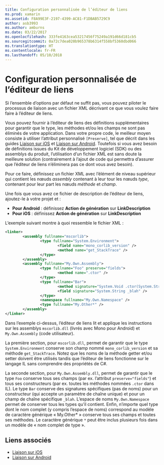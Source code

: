 ```yaml
---
title: Configuration personnalisée de l’éditeur de liens
ms.prod: xamarin
ms.assetid: F8A99E3F-2197-4399-AC81-F1DBAB5729C9
author: asb3993
ms.author: amburns
ms.date: 03/22/2017
ms.openlocfilehash: 333fe4163cea53217456f75249a191d66d181cb5
ms.sourcegitcommit: 0a72c7dea020b965378b6314f558bf5360dbd066
ms.translationtype: HT
ms.contentlocale: fr-FR
ms.lasthandoff: 05/10/2018
---
```

# <a name="custom-linker-configuration"></a>Configuration personnalisée de l’éditeur de liens

Si l’ensemble d’options par défaut ne suffit pas, vous pouvez piloter le processus de liaison avec un fichier XML décrivant ce que vous voulez faire faire à l’éditeur de liens.

Vous pouvez fournir à l’éditeur de liens des définitions supplémentaires pour garantir que le type, les méthodes et/ou les champs ne sont pas éliminés de votre application. Dans votre propre code, le meilleur moyen consiste à utiliser l’attribut personnalisé `[Preserve]`, tel que décrit dans les guides [Liaison sur iOS](~/ios/deploy-test/linker.md) et [Liaison sur Android](~/android/deploy-test/linker.md).
Toutefois si vous avez besoin de définitions issues du Kit de développement logiciel (SDK) ou des assemblys du produit, l’utilisation d’un fichier XML est sans doute la meilleure solution (contrairement à l’ajout de code qui permettra d’assurer que l’éditeur de liens n’éliminera pas ce dont vous avez besoin).

Pour ce faire, définissez un fichier XML avec l’élément de niveau supérieur <linker> qui contient les nœuds *assembly* contenant à leur tour les nœuds *type*, contenant pour leur part les nœuds *méthode* et *champ*.

Une fois que vous avez ce fichier de description de l’éditeur de liens, ajoutez-le à votre projet et :

-  **Pour Android** : définissez  **Action de génération** sur **LinkDescription**
-  **Pour iOS** : définissez **Action de génération** sur **LinkDescription**


L’exemple suivant montre à quoi ressemble le fichier XML :

```xml
<linker>
        <assembly fullname="mscorlib">
                <type fullname="System.Environment">
                        <field name="mono_corlib_version" />
                        <method name="get_StackTrace" />
                </type>
        </assembly>
        <assembly fullname="My.Own.Assembly">
                <type fullname="Foo" preserve="fields">
                        <method name=".ctor" />
                </type>
                <type fullname="Bar">
                        <method signature="System.Void .ctor(System.String)" />
                        <field signature="System.String _blah" />
                </type>
                <namespace fullname="My.Own.Namespace" />
                <type fullname="My.Other*" />
        </assembly>
</linker>
```

Dans l’exemple ci-dessus, l’éditeur de liens lit et applique les instructions sur les assemblys `mscorlib.dll` (livrés avec Mono pour Android) et `My.Own.Assembly` (code utilisateur).

La première section, pour `mscorlib.dll`, permet de garantir que le type `System.Environment` conserve son champ nommé `mono_corlib_version` et sa méthode `get_StackTrace`.
Notez que les noms de la méthode getter et/ou setter doivent être utilisés tandis que l’éditeur de liens fonctionne sur le langage IL sans comprendre des propriétés de C#.

La seconde section, pour `My.Own.Assembly.dll`, permet de garantir que le type `Foo` conserve tous ses champs (par ex. l’attribut `preserve="fields"`) et tous ses constructeurs (par ex. toutes les méthodes nommées `.ctor` dans IL). Le type `Bar` conserve des signatures spécifiques (pas de noms) pour un constructeur (qui accepte un paramètre de chaîne unique) et pour un champ de chaîne spécifique `_blah`.
L’espace de noms `My.Own.Namespace` permet de conserver tous les types qu’il contient.
Enfin, n’importe quel type dont le nom complet (y compris l’espace de noms) correspond au modèle de caractère générique « My.Other\* » conserve tous ses champs et toutes ses méthodes. Le caractère générique `*` peut être inclus plusieurs fois dans un modèle de « nom complet de type ».



## <a name="related-links"></a>Liens associés

- [Liaison sur iOS](~/ios/deploy-test/linker.md)
- [Liaison sur Android](~/android/deploy-test/linker.md)

